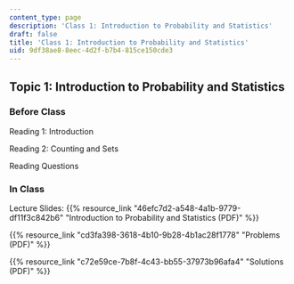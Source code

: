 ```yaml
---
content_type: page
description: 'Class 1: Introduction to Probability and Statistics'
draft: false
title: 'Class 1: Introduction to Probability and Statistics'
uid: 9df38ae8-8eec-4d2f-b7b4-815ce150cde3
---
```

## Topic 1: Introduction to Probability and Statistics

### Before Class

Reading 1: Introduction

Reading 2: Counting and Sets

Reading Questions

### In Class

Lecture Slides: {{% resource_link "46efc7d2-a548-4a1b-9779-df11f3c842b6" "Introduction to Probability and Statistics (PDF)" %}}

{{% resource_link "cd3fa398-3618-4b10-9b28-4b1ac28f1778" "Problems (PDF)" %}}

{{% resource_link "c72e59ce-7b8f-4c43-bb55-37973b96afa4" "Solutions (PDF)" %}}